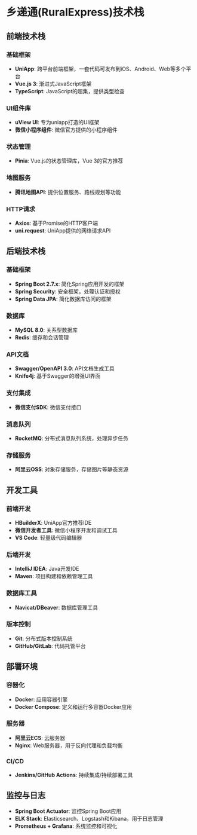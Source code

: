 # 乡递通(RuralExpress)技术栈

## 前端技术栈

### 基础框架
- **UniApp**: 跨平台前端框架，一套代码可发布到iOS、Android、Web等多个平台
- **Vue.js 3**: 渐进式JavaScript框架
- **TypeScript**: JavaScript的超集，提供类型检查

### UI组件库
- **uView UI**: 专为uniapp打造的UI框架
- **微信小程序组件**: 微信官方提供的小程序组件

### 状态管理
- **Pinia**: Vue.js的状态管理库，Vue 3的官方推荐

### 地图服务
- **腾讯地图API**: 提供位置服务、路线规划等功能

### HTTP请求
- **Axios**: 基于Promise的HTTP客户端
- **uni.request**: UniApp提供的网络请求API

## 后端技术栈

### 基础框架
- **Spring Boot 2.7.x**: 简化Spring应用开发的框架
- **Spring Security**: 安全框架，处理认证和授权
- **Spring Data JPA**: 简化数据库访问的框架

### 数据库
- **MySQL 8.0**: 关系型数据库
- **Redis**: 缓存和会话管理

### API文档
- **Swagger/OpenAPI 3.0**: API文档生成工具
- **Knife4j**: 基于Swagger的增强UI界面

### 支付集成
- **微信支付SDK**: 微信支付接口

### 消息队列
- **RocketMQ**: 分布式消息队列系统，处理异步任务

### 存储服务
- **阿里云OSS**: 对象存储服务，存储图片等静态资源

## 开发工具

### 前端开发
- **HBuilderX**: UniApp官方推荐IDE
- **微信开发者工具**: 微信小程序开发和调试工具
- **VS Code**: 轻量级代码编辑器

### 后端开发
- **IntelliJ IDEA**: Java开发IDE
- **Maven**: 项目构建和依赖管理工具

### 数据库工具
- **Navicat/DBeaver**: 数据库管理工具

### 版本控制
- **Git**: 分布式版本控制系统
- **GitHub/GitLab**: 代码托管平台

## 部署环境

### 容器化
- **Docker**: 应用容器引擎
- **Docker Compose**: 定义和运行多容器Docker应用

### 服务器
- **阿里云ECS**: 云服务器
- **Nginx**: Web服务器，用于反向代理和负载均衡

### CI/CD
- **Jenkins/GitHub Actions**: 持续集成/持续部署工具

## 监控与日志
- **Spring Boot Actuator**: 监控Spring Boot应用
- **ELK Stack**: Elasticsearch、Logstash和Kibana，用于日志管理
- **Prometheus + Grafana**: 系统监控和可视化 